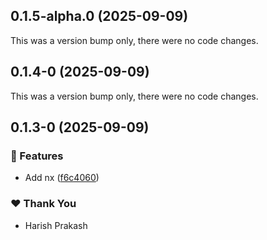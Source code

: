 ## 0.1.5-alpha.0 (2025-09-09)

This was a version bump only, there were no code changes.

## 0.1.4-0 (2025-09-09)

This was a version bump only, there were no code changes.

## 0.1.3-0 (2025-09-09)

### 🚀 Features

- Add nx ([f6c4060](https://github.com/harish-prakash/pro-functional/commit/f6c4060))

### ❤️ Thank You

- Harish Prakash